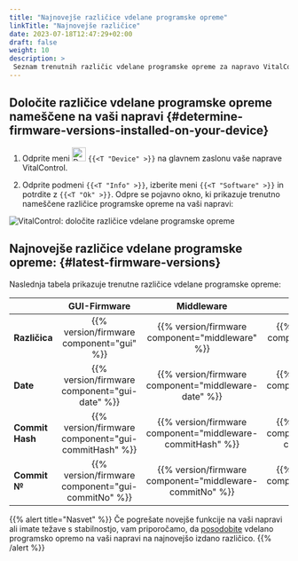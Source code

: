 ```yaml
---
title: "Najnovejše različice vdelane programske opreme"
linkTitle: "Najnovejše različice"
date: 2023-07-18T12:47:29+02:00
draft: false
weight: 10
description: >
 Seznam trenutnih različic vdelane programske opreme za napravo VitalControl.
---
```


## Določite različice vdelane programske opreme nameščene na vaši napravi {#determine-firmware-versions-installed-on-your-device}

1. Odprite meni <img src="/icons/device.svg" width="25" align="bottom" alt="Device" /> `{{<T "Device" >}}` na glavnem zaslonu vaše naprave VitalControl.

2. Odprite podmeni `{{<T "Info" >}}`, izberite meni `{{<T "Software" >}}` in potrdite z `{{<T "Ok" >}}`. Odpre se pojavno okno, ki prikazuje trenutno nameščene različice programske opreme na vaši napravi:

![VitalControl: določite različice vdelane programske opreme](../images/firmware-versions.png "Prikaz različic vdelane programske opreme")

## Najnovejše različice vdelane programske opreme: {#latest-firmware-versions}

Naslednja tabela prikazuje trenutne različice vdelane programske opreme:

|                 | GUI-Firmware  | Middleware  | Bootloader |
|-----------------|:-------------:|:-----------:|:----------:|
| **Različica**     | {{% version/firmware component="gui" %}} | {{% version/firmware component="middleware" %}} | {{% version/firmware component="bootloader" %}} |
| **Date**       | {{% version/firmware component="gui-date" %}} | {{% version/firmware component="middleware-date" %}} | {{% version/firmware component="bootloader-date" %}} |
| **Commit Hash** | {{% version/firmware component="gui-commitHash" %}} | {{% version/firmware component="middleware-commitHash" %}} |  {{% version/firmware component="bootloader-commitHash" %}} |
| **Commit №**    | {{% version/firmware component="gui-commitNo" %}} | {{% version/firmware component="middleware-commitNo" %}} | {{% version/firmware component="bootloader-commitNo" %}}|

{{% alert title="Nasvet" %}}
Če pogrešate novejše funkcije na vaši napravi ali imate težave s stabilnostjo, vam priporočamo, da [posodobite](../update/) vdelano programsko opremo na vaši napravi na najnovejšo izdano različico.
{{% /alert %}}
